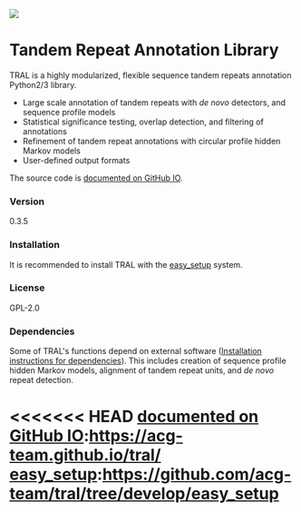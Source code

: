 [<img src="https://img.shields.io/pypi/v/tral.svg?branch=master">](https://pypi.python.org/pypi/tral)

# Tandem Repeat Annotation Library

TRAL is a highly modularized, flexible sequence tandem repeats annotation Python2/3 library.

  - Large scale annotation of tandem repeats with *de novo* detectors, and sequence profile models
  - Statistical significance testing, overlap detection, and filtering of annotations
  - Refinement of tandem repeat annotations with circular profile hidden Markov models
  - User-defined output formats

The source code is [documented on GitHub IO].

### Version
0.3.5


### Installation

It is recommended to install TRAL with the [easy_setup] system.


### License

GPL-2.0


### Dependencies

Some of TRAL's functions depend on external software ([Installation instructions for dependencies]). This includes creation of sequence profile hidden Markov models, alignment of tandem repeat units, and *de novo* repeat detection.

<<<<<<< HEAD
[documented on GitHub IO]:https://acg-team.github.io/tral/
[easy_setup]:https://github.com/acg-team/tral/tree/develop/easy_setup
=======


[documented on GitHub IO]:https://acg-team.github.io/tral/
[easy_setup]:https://github.com/acg-team/tral/tree/develop/easy_setup
[Installation instructions for dependencies]:https://acg-team.github.io/tral/install_external.html#install-external
[Pypi]:https://pypi.python.org/pypi
[pip]:https://pip.pypa.io/en/latest/
